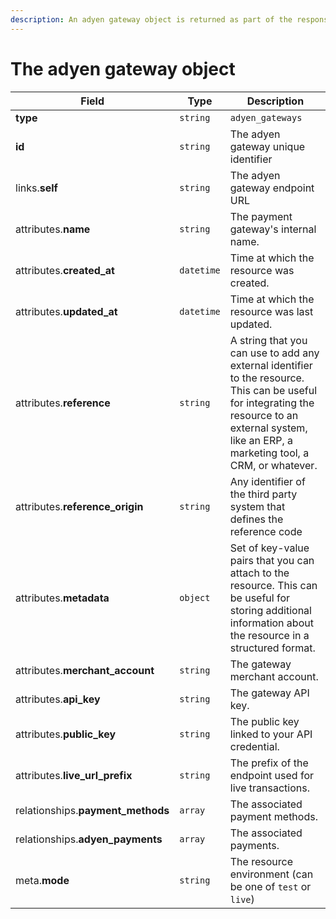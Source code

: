 ```yaml
---
description: An adyen gateway object is returned as part of the response body of each successful list, retrieve, create or update API call.
---
```


# The adyen gateway object

| Field          | Type     | Description                                  |
| -------------- | -------- | -------------------------------------------- |
| **type**       | `string` | `adyen_gateways`                        |
| **id**         | `string` | The adyen gateway unique identifier  |
| links.**self** | `string` | The adyen gateway endpoint URL       |
| attributes.**name** | `string` | The payment gateway's internal name. |
| attributes.**created_at** | `datetime` | Time at which the resource was created. |
| attributes.**updated_at** | `datetime` | Time at which the resource was last updated. |
| attributes.**reference** | `string` | A string that you can use to add any external identifier to the resource. This can be useful for integrating the resource to an external system, like an ERP, a marketing tool, a CRM, or whatever. |
| attributes.**reference_origin** | `string` | Any identifier of the third party system that defines the reference code |
| attributes.**metadata** | `object` | Set of key-value pairs that you can attach to the resource. This can be useful for storing additional information about the resource in a structured format. |
| attributes.**merchant_account** | `string` | The gateway merchant account. |
| attributes.**api_key** | `string` | The gateway API key. |
| attributes.**public_key** | `string` | The public key linked to your API credential. |
| attributes.**live_url_prefix** | `string` | The prefix of the endpoint used for live transactions. |
| relationships.**payment_methods** | `array` | The associated payment methods. |
| relationships.**adyen_payments** | `array` | The associated payments. |
| meta.**mode** | `string` | The resource environment \(can be one of `test` or `live`\) |

